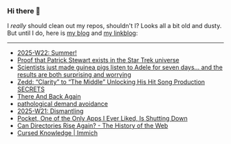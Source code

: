 ### Hi there 👋

I _really_ should clean out my repos, shouldn't I? Looks all a bit old and dusty. But until I do, here is [my blog](https://lostfocus.de/) and [my linkblog](https://dominikschwind.com/links):

--- 

<!-- POST-LIST:START -->
- [2025-W22: Summer!](https://lostfocus.de/2025/06/01/2025-w22-summer/)
- [Proof that Patrick Stewart exists in the Star Trek universe](https://ironicsans.ghost.io/proof-that-patrick-stewart-exists-in-the-star-trek-universe/)
- [Scientists just made guinea pigs listen to Adele for seven days… and the results are both surprising and worrying](https://www.musicradar.com/music-tech/scientists-just-made-guinea-pigs-listen-to-adele-for-seven-days-and-the-results-are-both-surprising-and-worrying)
- [Zedd: “Clarity” to “The Middle” Unlocking His Hit Song Production SECRETS](https://www.youtube.com/watch?v=UM2zJ9NNjho)
- [There And Back Again](https://lostfocus.de/2025/05/26/there-and-back-again/)
- [pathological demand avoidance](https://winnielim.org/journal/pathological-demand-avoidance/)
- [2025-W21: Dismantling](https://lostfocus.de/2025/05/25/2025-w21-dismantling/)
- [Pocket, One of the Only Apps I Ever Liked, Is Shutting Down](https://www.404media.co/pocket-app-shutting-down-mozilla/)
- [Can Directories Rise Again? - The History of the Web](https://thehistoryoftheweb.com/can-directories-rise-again/)
- [Cursed Knowledge | Immich](https://immich.app/cursed-knowledge/)
<!-- POST-LIST:END -->

<!--
**lostfocus/lostfocus** is a ✨ _special_ ✨ repository because its `README.md` (this file) appears on your GitHub profile.

Here are some ideas to get you started:

- 🔭 I’m currently working on ...
- 🌱 I’m currently learning ...
- 👯 I’m looking to collaborate on ...
- 🤔 I’m looking for help with ...
- 💬 Ask me about ...
- 📫 How to reach me: ...
- 😄 Pronouns: ...
- ⚡ Fun fact: ...
-->
